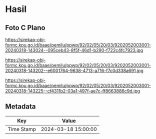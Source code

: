 # Hasil

## Foto C Plano

https://sirekap-obj-formc.kpu.go.id/baae/pemilu/ppwp/92/02/05/20/03/9202052003001-20240318-143024--095ceb43-8f5f-46d1-b290-f722c4fc7923.jpg

https://sirekap-obj-formc.kpu.go.id/baae/pemilu/ppwp/92/02/05/20/03/9202052003001-20240318-143202--e6001764-9638-4713-a716-f7c0d338a691.jpg

https://sirekap-obj-formc.kpu.go.id/baae/pemilu/ppwp/92/02/05/20/03/9202052003001-20240318-143225--cf4311b2-03a1-497f-ae7c-ff8663886c9d.jpg


## Metadata

| Key        | Value               |
| ---------- | ------------------- |
| Time Stamp | 2024-03-18 15:00:00 |



